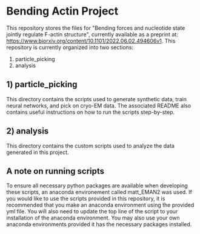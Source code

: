 # Bending Actin Project
This repository stores the files for "Bending forces and nucleotide state jointly regulate F-actin structure", currently available as a preprint at:
https://www.biorxiv.org/content/10.1101/2022.06.02.494606v1. This repository is currently organized into two sections:
1) particle\_picking 
2) analysis

## 1) particle_picking
This directory contains the scripts used to generate synthetic data, train neural networks, and pick on cryo-EM data. The associated README also contains useful instructions on how to run the scripts step-by-step.

## 2) analysis
This directory contains the custom scripts used to analyze the data generated in this project.

## A note on running scripts
To ensure all necessary python packages are available when developing these scripts, an anaconda environement called matt_EMAN2 was used. If you would like to use the scripts provided in this repository, it is recommended that you make an anaconda environment using the provided yml file. You will also need to update the top line of the script to your installation of the anaconda environment. You may also use your own anaconda environments provided it has the necessary packages installed.
